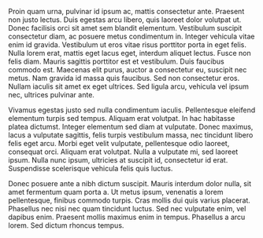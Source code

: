 <!-- title: another one -->
Proin quam urna, pulvinar id ipsum ac, mattis consectetur ante. Praesent
non justo lectus. Duis egestas arcu libero, quis laoreet dolor volutpat
ut. Donec facilisis orci sit amet sem blandit elementum. Vestibulum
suscipit consectetur diam, ac posuere metus condimentum in. Integer
vehicula vitae enim id gravida. Vestibulum ut eros vitae risus porttitor
porta in eget felis. Nulla lorem erat, mattis eget lacus eget, interdum
aliquet lectus. Fusce non felis diam. Mauris sagittis porttitor est et
vestibulum. Duis faucibus commodo est. Maecenas elit purus, auctor a
consectetur eu, suscipit nec metus. Nam gravida id massa quis faucibus.
Sed non consectetur eros. Nullam iaculis sit amet ex eget ultrices. Sed
ligula arcu, vehicula vel ipsum nec, ultrices pulvinar ante.

Vivamus egestas justo sed nulla condimentum iaculis. Pellentesque
eleifend elementum turpis sed tempus. Aliquam erat volutpat. In hac
habitasse platea dictumst. Integer elementum sed diam at vulputate.
Donec maximus, lacus a vulputate sagittis, felis turpis vestibulum
massa, nec tincidunt libero felis eget arcu. Morbi eget velit vulputate,
pellentesque odio laoreet, consequat orci. Aliquam erat volutpat. Nulla
a vulputate mi, sed laoreet ipsum. Nulla nunc ipsum, ultricies at
suscipit id, consectetur id erat. Suspendisse scelerisque vehicula felis
quis luctus.

Donec posuere ante a nibh dictum suscipit. Mauris interdum dolor nulla,
sit amet fermentum quam porta a. Ut metus ipsum, venenatis a lorem
pellentesque, finibus commodo turpis. Cras mollis dui quis varius
placerat. Phasellus nec nisi nec quam tincidunt luctus. Sed nec
vulputate enim, vel dapibus enim. Praesent mollis maximus enim in
tempus. Phasellus a arcu lorem. Sed dictum rhoncus tempus.
